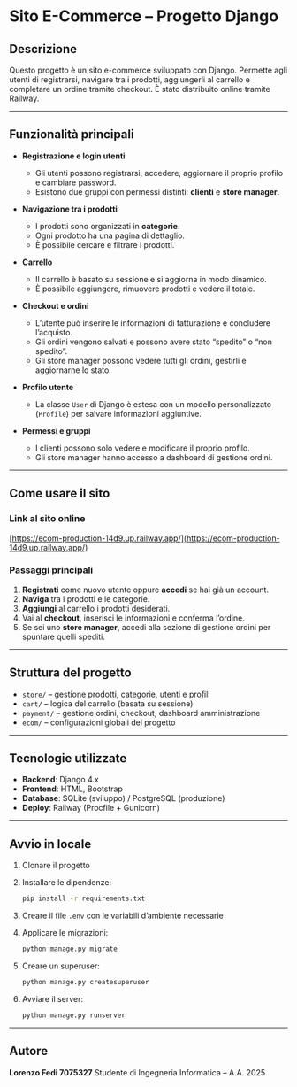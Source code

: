 # Sito E-Commerce – Progetto Django

## Descrizione

Questo progetto è un sito e-commerce sviluppato con Django. Permette agli utenti di registrarsi, navigare tra i prodotti, aggiungerli al carrello e completare un ordine tramite checkout. È stato distribuito online tramite Railway.

---

## Funzionalità principali

- **Registrazione e login utenti**
  - Gli utenti possono registrarsi, accedere, aggiornare il proprio profilo e cambiare password.
  - Esistono due gruppi con permessi distinti: **clienti** e **store manager**.

- **Navigazione tra i prodotti**
  - I prodotti sono organizzati in **categorie**.
  - Ogni prodotto ha una pagina di dettaglio.
  - È possibile cercare e filtrare i prodotti.

- **Carrello**
  - Il carrello è basato su sessione e si aggiorna in modo dinamico.
  - È possibile aggiungere, rimuovere prodotti e vedere il totale.

- **Checkout e ordini**
  - L’utente può inserire le informazioni di fatturazione e concludere l’acquisto.
  - Gli ordini vengono salvati e possono avere stato “spedito” o “non spedito”.
  - Gli store manager possono vedere tutti gli ordini, gestirli e aggiornarne lo stato.

- **Profilo utente**
  - La classe `User` di Django è estesa con un modello personalizzato (`Profile`) per salvare informazioni aggiuntive.

- **Permessi e gruppi**
  - I clienti possono solo vedere e modificare il proprio profilo.
  - Gli store manager hanno accesso a dashboard di gestione ordini.

---

## Come usare il sito

### Link al sito online

[https://ecom-production-14d9.up.railway.app/](https://ecom-production-14d9.up.railway.app/)

### Passaggi principali

1. **Registrati** come nuovo utente oppure **accedi** se hai già un account.
2. **Naviga** tra i prodotti e le categorie.
3. **Aggiungi** al carrello i prodotti desiderati.
4. Vai al **checkout**, inserisci le informazioni e conferma l’ordine.
5. Se sei uno **store manager**, accedi alla sezione di gestione ordini per spuntare quelli spediti.

---

## Struttura del progetto

- `store/` – gestione prodotti, categorie, utenti e profili
- `cart/` – logica del carrello (basata su sessione)
- `payment/` – gestione ordini, checkout, dashboard amministrazione
- `ecom/` – configurazioni globali del progetto

---

## Tecnologie utilizzate

- **Backend**: Django 4.x
- **Frontend**: HTML, Bootstrap
- **Database**: SQLite (sviluppo) / PostgreSQL (produzione)
- **Deploy**: Railway (Procfile + Gunicorn)

---

## Avvio in locale

1. Clonare il progetto
2. Installare le dipendenze:
   
   ```bash
   pip install -r requirements.txt
   ````
4. Creare il file `.env` con le variabili d’ambiente necessarie
5. Applicare le migrazioni:

   ```bash
   python manage.py migrate
   ```
6. Creare un superuser:

   ```bash
   python manage.py createsuperuser
   ```
7. Avviare il server:

   ```bash
   python manage.py runserver
   ```

---

## Autore

**Lorenzo Fedi 7075327**
Studente di Ingegneria Informatica – A.A. 2025

